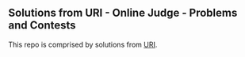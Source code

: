 ## Solutions from URI - Online Judge - Problems and Contests

This repo is comprised by solutions from [URI](https://www.urionlinejudge.com.br). 
